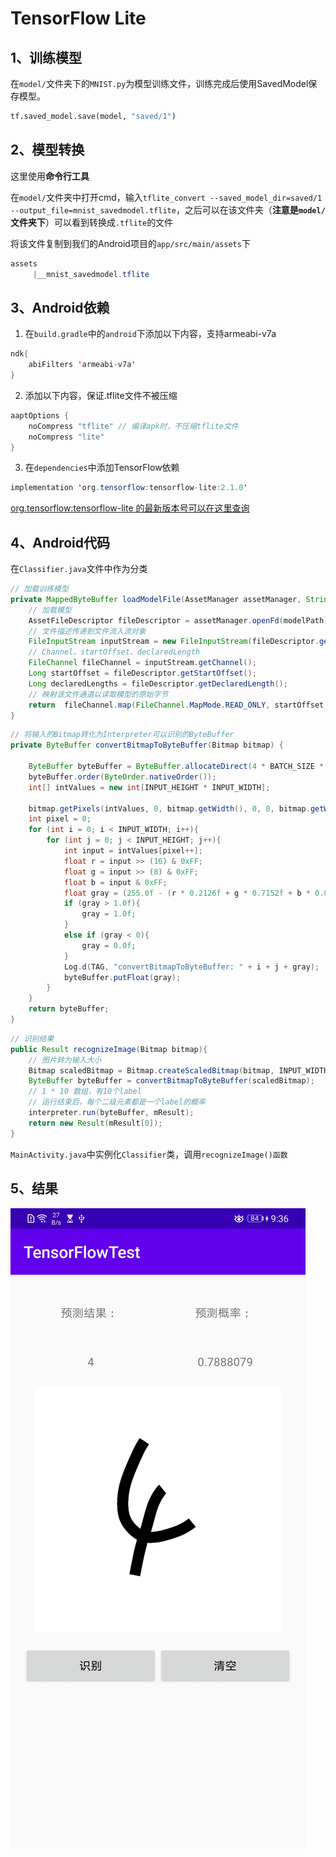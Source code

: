 <!--
 * @Author: wuwuwu
 * @Date: 2020-04-20 17:07:05
 * @LastEditors: wuwuwu
 * @LastEditTime: 2020-04-26 10:17:23
 * @Description: 
 -->
# TensorFlow Lite

## 1、训练模型
在`model/`文件夹下的`MNIST.py`为模型训练文件，训练完成后使用SavedModel保存模型。

```python
tf.saved_model.save(model, "saved/1")
```

## 2、模型转换

这里使用**命令行工具**

在`model/`文件夹中打开cmd，输入`tflite_convert --saved_model_dir=saved/1 --output_file=mnist_savedmodel.tflite`，之后可以在该文件夹（**注意是`model/`文件夹下**）可以看到转换成`.tflite`的文件

将该文件复制到我们的Android项目的`app/src/main/assets`下

```java
assets
     |__mnist_savedmodel.tflite
```

## 3、Android依赖

1. 在`build.gradle`中的`android`下添加以下内容，支持armeabi-v7a
```java
ndk{
    abiFilters 'armeabi-v7a'
}
```

2. 添加以下内容，保证.tflite文件不被压缩
```java
aaptOptions {
    noCompress "tflite" // 编译apk时，不压缩tflite文件
    noCompress "lite"
}
```

3. 在`dependencies`中添加TensorFlow依赖
```java
implementation 'org.tensorflow:tensorflow-lite:2.1.0'
```

[org.tensorflow:tensorflow-lite 的最新版本号可以在这里查询](https://bintray.com/google/tensorflow/tensorflow-lite)

## 4、Android代码

在`Classifier.java`文件中作为分类

```java
// 加载训练模型
private MappedByteBuffer loadModelFile(AssetManager assetManager, String modelPath) throws IOException {
    // 加载模型
    AssetFileDescriptor fileDescriptor = assetManager.openFd(modelPath);
    // 文件描述传递到文件流入流对象
    FileInputStream inputStream = new FileInputStream(fileDescriptor.getFileDescriptor());
    // Channel、startOffset、declaredLength
    FileChannel fileChannel = inputStream.getChannel();
    Long startOffset = fileDescriptor.getStartOffset();
    Long declaredLengths = fileDescriptor.getDeclaredLength();
    // 映射该文件通道以读取模型的原始字节
    return  fileChannel.map(FileChannel.MapMode.READ_ONLY, startOffset, declaredLengths);
}
```

```java
// 将输入的Bitmap转化为Interpreter可以识别的ByteBuffer
private ByteBuffer convertBitmapToByteBuffer(Bitmap bitmap) {

    ByteBuffer byteBuffer = ByteBuffer.allocateDirect(4 * BATCH_SIZE * INPUT_HEIGHT * INPUT_WIDTH * INPUT_CHANNELS);
    byteBuffer.order(ByteOrder.nativeOrder());
    int[] intValues = new int[INPUT_HEIGHT * INPUT_WIDTH];

    bitmap.getPixels(intValues, 0, bitmap.getWidth(), 0, 0, bitmap.getWidth(), bitmap.getHeight());
    int pixel = 0;
    for (int i = 0; i < INPUT_WIDTH; i++){
        for (int j = 0; j < INPUT_HEIGHT; j++){
            int input = intValues[pixel++];
            float r = input >> (16) & 0xFF;
            float g = input >> (8) & 0xFF;
            float b = input & 0xFF;
            float gray = (255.0f - (r * 0.2126f + g * 0.7152f + b * 0.0722f)) / 255.0f;
            if (gray > 1.0f){
                gray = 1.0f;
            }
            else if (gray < 0){
                gray = 0.0f;
            }
            Log.d(TAG, "convertBitmapToByteBuffer: " + i + j + gray);
            byteBuffer.putFloat(gray);
        }
    }
    return byteBuffer;
}
```

```java
// 识别结果
public Result recognizeImage(Bitmap bitmap){
    // 图片转为输入大小
    Bitmap scaledBitmap = Bitmap.createScaledBitmap(bitmap, INPUT_WIDTH, INPUT_HEIGHT, false);
    ByteBuffer byteBuffer = convertBitmapToByteBuffer(scaledBitmap);
    // 1 * 10 数组，有10个label
    // 运行结束后，每个二级元素都是一个label的概率
    interpreter.run(byteBuffer, mResult);
    return new Result(mResult[0]);
}
```

`MainActivity.java`中实例化`Classifier`类，调用`recognizeImage()函数`

## 5、结果

![](image/src1.jpg)